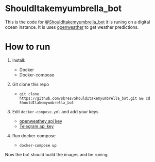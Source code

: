 # ShouldItakemyumbrella_bot

This is the code for [@ShouldItakemyumbrella_bot](https://telegram.me/ShouldItakemyumbrella_bot) it is runing on a digital ocean instance.
It is uses [openweather](http://openweathermap.org/api) to get weather predictions.

# How to run

1. Install:
    - Docker
    - Docker-compose

2. Git clone this repo
    - `git clone https://github.com/sbres/ShouldItakemyumbrella_bot.git && cd ShouldItakemyumbrella_bot`

3. Edit `docker-compose.yml` and add your keys.
    - [openweathey api key](http://openweathermap.org/appid)
    - [Telegram api key](https://core.telegram.org/bots#6-botfather)

4. Run docker-compose
    - `docker-compose up`

Now the bot should build the images and be runing.
